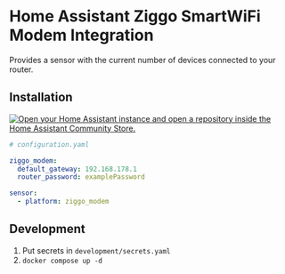 # Home Assistant Ziggo SmartWiFi Modem Integration

Provides a sensor with the current number of devices connected to your router.

## Installation

[![Open your Home Assistant instance and open a repository inside the Home Assistant Community Store.](https://my.home-assistant.io/badges/hacs_repository.svg)](https://my.home-assistant.io/redirect/hacs_repository/?owner=J4NS-R&repository=hass-ziggo-modem&category=integration)

```yaml
# configuration.yaml

ziggo_modem:
  default_gateway: 192.168.178.1
  router_password: examplePassword

sensor:
  - platform: ziggo_modem
```

## Development

1. Put secrets in `development/secrets.yaml`
2. `docker compose up -d`
